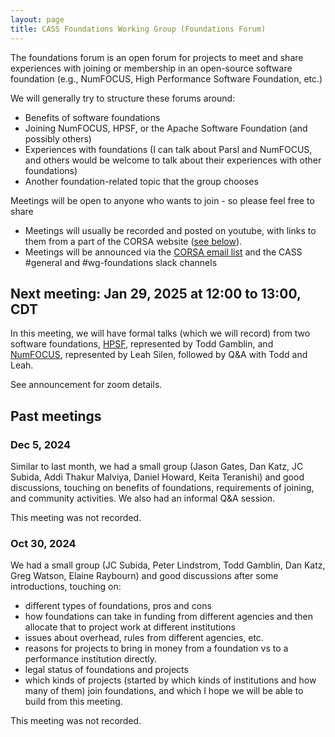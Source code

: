 ```yaml
---
layout: page
title: CASS Foundations Working Group (Foundations Forum)
---
```


The foundations forum is an open forum for projects to meet and share experiences with joining or membership in an open-source software foundation (e.g., NumFOCUS, High Performance Software Foundation, etc.) 

We will generally try to structure these forums around: 
- Benefits of software foundations
- Joining NumFOCUS, HPSF, or the Apache Software Foundation (and possibly others)
- Experiences with foundations (I can talk about Parsl and NumFOCUS, and others would be welcome to talk about their experiences with other foundations)
- Another foundation-related topic that the group chooses

Meetings will be open to anyone who wants to join - so please feel free to share
- Meetings will usually be recorded and posted on youtube, with links to them from a part of the CORSA website ([see below](#past-meetings)).
- Meetings will be announced via the [CORSA email list](https://groups.io/g/corsa/join) and the CASS #general and #wg-foundations slack channels


## Next meeting: Jan 29, 2025 at 12:00 to 13:00, CDT

In this meeting, we will have formal talks (which we will record) from two software foundations, [HPSF](https://hpsf.io), represented by Todd Gamblin, and [NumFOCUS](https://numfocus.org), represented by Leah Silen, followed by Q&A with Todd and Leah. 

See announcement for zoom details.

## Past meetings

### Dec 5, 2024

Similar to last month, we had a small group (Jason Gates, Dan Katz, JC Subida, Addi Thakur Malviya, Daniel Howard, Keita Teranishi) and good discussions, 
touching on benefits of foundations, requirements of joining, and community activities. We also had an informal Q&A session.

This meeting was not recorded.


### Oct 30, 2024

We had a small group (JC Subida, Peter Lindstrom, Todd Gamblin, Dan Katz, Greg Watson, Elaine Raybourn) and good discussions after some introductions, touching on:
* different types of foundations, pros and cons
* how foundations can take in funding from different agencies and then allocate that to project work at different institutions
* issues about overhead, rules from different agencies, etc.
* reasons for projects to bring in money from a foundation vs to a performance institution directly.
* legal status of foundations and projects
* which kinds of projects (started by which kinds of institutions and how many of them) join foundations, and which
I hope we will be able to build from this meeting.

This meeting was not recorded.
